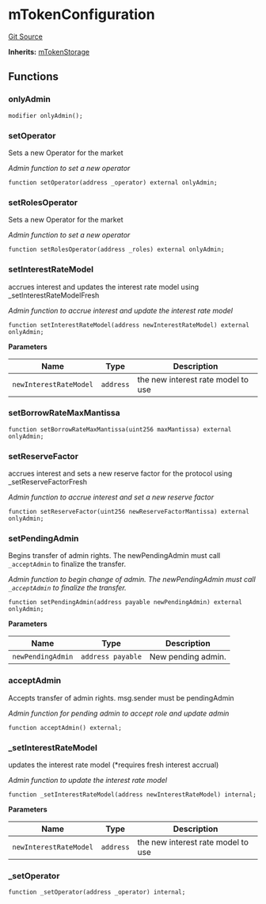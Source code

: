 # mTokenConfiguration
[Git Source](https://github.com/malda-protocol/malda-lending/blob/076616677457911e7c8925ff7d5fe2dec2ca1497/src\mToken\mTokenConfiguration.sol)

**Inherits:**
[mTokenStorage](/src\mToken\mTokenStorage.sol\abstract.mTokenStorage.md)


## Functions
### onlyAdmin


```solidity
modifier onlyAdmin();
```

### setOperator

Sets a new Operator for the market

*Admin function to set a new operator*


```solidity
function setOperator(address _operator) external onlyAdmin;
```

### setRolesOperator

Sets a new Operator for the market

*Admin function to set a new operator*


```solidity
function setRolesOperator(address _roles) external onlyAdmin;
```

### setInterestRateModel

accrues interest and updates the interest rate model using _setInterestRateModelFresh

*Admin function to accrue interest and update the interest rate model*


```solidity
function setInterestRateModel(address newInterestRateModel) external onlyAdmin;
```
**Parameters**

|Name|Type|Description|
|----|----|-----------|
|`newInterestRateModel`|`address`|the new interest rate model to use|


### setBorrowRateMaxMantissa


```solidity
function setBorrowRateMaxMantissa(uint256 maxMantissa) external onlyAdmin;
```

### setReserveFactor

accrues interest and sets a new reserve factor for the protocol using _setReserveFactorFresh

*Admin function to accrue interest and set a new reserve factor*


```solidity
function setReserveFactor(uint256 newReserveFactorMantissa) external onlyAdmin;
```

### setPendingAdmin

Begins transfer of admin rights. The newPendingAdmin must call `_acceptAdmin` to finalize the transfer.

*Admin function to begin change of admin. The newPendingAdmin must call `_acceptAdmin` to finalize the transfer.*


```solidity
function setPendingAdmin(address payable newPendingAdmin) external onlyAdmin;
```
**Parameters**

|Name|Type|Description|
|----|----|-----------|
|`newPendingAdmin`|`address payable`|New pending admin.|


### acceptAdmin

Accepts transfer of admin rights. msg.sender must be pendingAdmin

*Admin function for pending admin to accept role and update admin*


```solidity
function acceptAdmin() external;
```

### _setInterestRateModel

updates the interest rate model (*requires fresh interest accrual)

*Admin function to update the interest rate model*


```solidity
function _setInterestRateModel(address newInterestRateModel) internal;
```
**Parameters**

|Name|Type|Description|
|----|----|-----------|
|`newInterestRateModel`|`address`|the new interest rate model to use|


### _setOperator


```solidity
function _setOperator(address _operator) internal;
```


